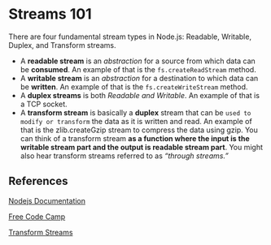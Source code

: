# Streams 101

There are four fundamental stream types in Node.js: 
Readable, Writable, Duplex, and Transform streams.

- A **readable stream** is an *abstraction* for a source from which data can be **consumed**. An example of that is the `fs.createReadStream` method.
- A **writable stream** is an *abstraction* for a destination to which data can be **written**. An example of that is the `fs.createWriteStream` method.
- A **duplex streams** is both *Readable and Writable*. An example of that is a TCP socket.
- A **transform stream** is basically a **duplex** stream that can be `used to modify or transform` the data as it is written and read. An example of that is the zlib.createGzip stream to compress the data using gzip. You can think of a transform stream **as a function where the input is the writable stream part and the output is readable stream part**. You might also hear transform streams referred to as *“through streams.”*

## References

[Nodejs Documentation](https://www.notion.so/Learn-about-nodejs-streams-f16424da12474be988afe2dc45934b30#1d8732a1812f43cbad12222cd9685dd6)

[Free Code Camp](https://www.notion.so/Learn-about-nodejs-streams-f16424da12474be988afe2dc45934b30#aab12fd4ab6047e28cffcab12206f4f3)

[Transform Streams](https://www.notion.so/Learn-about-nodejs-streams-f16424da12474be988afe2dc45934b30#b7023a0b6d6e4378b34fd26dab6b1e0e)